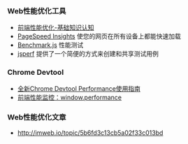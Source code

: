 ### Web性能优化工具

* [前端性能优化-基础知识认知](http://www.imooc.com/learn/580)
* [PageSpeed Insights](https://developers.google.com/speed/pagespeed/insights/)
  使您的网页在所有设备上都能快速加载  
* [Benchmark.js](https://github.com/bestiejs/benchmark.js)
  性能测试
* [jsperf](https://jsperf.com/browse)
  提供了一个简便的方式来创建和共享测试用例

### Chrome Devtool

* [全新Chrome Devtool Performance使用指南](https://nicholaslee119.github.io/2017/10/04/Chrome-Devtool-Performance使用指南/)
* [前端性能监控：window.performance](https://zhuanlan.zhihu.com/p/30329705)

### Web性能优化文章

* http://imweb.io/topic/5b6fd3c13cb5a02f33c013bd



